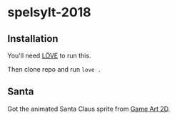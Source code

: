 # spelsylt-2018

## Installation

You'll need [LÖVE](https://love2d.org/) to run this.

Then clone repo and run `love .`

## Santa

Got the animated Santa Claus sprite from [Game Art 2D](https://www.gameart2d.com/santa-claus-free-sprites.html).
